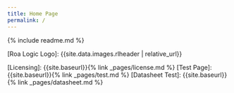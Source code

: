 ```yaml
---
title: Home Page
permalink: /
---
```


{% include readme.md %}

[Roa Logic Logo]:         {{site.data.images.rlheader | relative_url}}

[Licensing]:              {{site.baseurl}}{% link _pages/license.md %}
[Test Page]:              {{site.baseurl}}{% link _pages/test.md %}
[Datasheet Test]:         {{site.baseurl}}{% link _pages/datasheet.md %}
